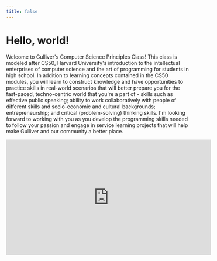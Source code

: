 ```yaml
---
title: false
---
```


# Hello, world!

Welcome to Gulliver's Computer Science Principles Class! This class is modeled after CS50, Harvard University's introduction to the intellectual enterprises of computer science and the art of programming for students in high school.  In addition to learning concepts contained in the CS50 modules, you will learn to construct knowledge and have opportunities to practice skills in real-world scenarios that will better prepare you for the fast-paced, techno-centric world that you're a part of - skills such as effective public speaking; ability to work collaboratively with people of different skills and socio-economic and cultural backgrounds; entrepreneurship; and critical (problem-solving) thinking skills.  I'm looking forward to working with you as you develop the programming skills needed to follow your passion and engage in service learning projects that will help make Gulliver and our community a better place.

<iframe width="560" height="315" src="https://www.youtube.com/embed/FsYdgKO4AQU" frameborder="0" allow="accelerometer; autoplay; encrypted-media; gyroscope; picture-in-picture" allowfullscreen></iframe>




